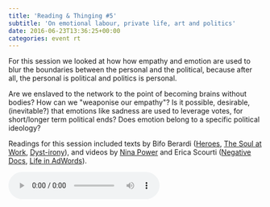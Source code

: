 ```yaml
---
title: 'Reading & Thinging #5'
subtitle: 'On emotional labour, private life, art and politics'
date: 2016-06-23T13:36:25+00:00
categories: event rt
---
```

For this session we looked at how how empathy and emotion are used to blur the boundaries between the personal and the political, because after all, the personal is political and politics is personal.

Are we enslaved to the network to the point of becoming brains without bodies? How can we "weaponise our empathy"? Is it possible, desirable, (inevitable?) that emotions like sadness are used to leverage votes, for short/longer term political ends? Does emotion belong to a specific political ideology?

Readings for this session included texts by Bifo Berardi ([Heroes](http://tmp.thiagohersan.com/tmp/OLF-RT/Berardi-heroes-mass-murder-and-suicide-INTRO.pdf), [The Soul at Work](http://tmp.thiagohersan.com/tmp/OLF-RT/Berardi-the-soul-at-work-INTRO.pdf), [Dyst-irony](http://tmp.thiagohersan.com/tmp/OLF-RT/Berardi-Dyst-irony.pdf)), and videos by [Nina Power](https://www.youtube.com/watch?v=53nt1CgMtgo) and Erica Scourti ([Negative Docs](https://vimeo.com/152587831), [Life in AdWords](https://vimeo.com/album/1944360)).

<audio controls src="https://ou.lc/rt-player/data/reading_thinging_5.mp3"></audio>

